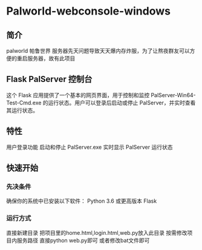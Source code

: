 # Palworld-webconsole-windows
## 简介
palworld 帕鲁世界 
服务器先天问题导致天天爆内存炸服，为了让熬夜群友可以方便的重启服务器，故有此项目
## Flask PalServer 控制台
这个 Flask 应用提供了一个基本的网页界面，用于控制和监控 PalServer-Win64-Test-Cmd.exe 的运行状态。用户可以登录后启动或停止 PalServer，并实时查看其运行状态。
## 特性
用户登录功能
启动和停止 PalServer.exe
实时显示 PalServer 运行状态
## 快速开始
### 先决条件
确保你的系统中已安装以下软件：
Python 3.6 或更高版本
Flask
### 运行方式
直接新建目录
把项目里的home.html,login.html,web.py放入此目录
按需修改项目内服务路径
直接python web.py即可
或者修改bat文件即可
